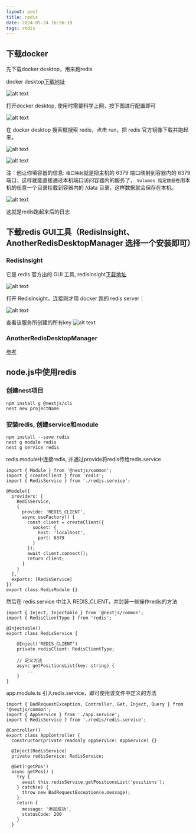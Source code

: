 ```yaml
---
layout: post
title: redis
date: 2024-05-24 16:56:19
tags: redis
---
```


## 下载docker
先下载docker desktop，用来跑redis

docker desktop[下载地址](https://www.docker.com/products/docker-desktop/)

![alt text](./redis/image.png)

打开docker desktop, 使用时需要科学上网，按下图进行配置即可

![alt text](./redis/image2.png)

在 docker desktop 搜索框搜索 redis，点击 run，把 redis 官方镜像下载并跑起来。

![alt text](./redis/image3.png)

![alt text](./redis/image.png)

注：他让你填容器的信息:
`端口映射`就是把主机的 6379 端口映射到容器内的 6379 端口，这样就能直接通过本机端口访问容器内的服务了，
`Volumes 指定数据卷`用本机的任意一个目录挂载到容器内的 /data 目录，这样数据就会保存在本机。

![alt text](./redis/image5.png)

这就是redis跑起来后的日志

## 下载redis GUI工具（RedisInsight、AnotherRedisDesktopManager 选择一个安装即可）

### RedisInsight

它是 redis 官方出的 GUI 工具, redisInsight[下载地址](https://redis.io/insight/)

![alt text](./redis/image6.png)

打开 RedisInsight，连接刚才用 docker 跑的 redis server：

![alt text](./redis/image7.png)

查看该服务所创建的所有key
![alt text](./redis/image8.png)

### AnotherRedisDesktopManager

[参考](https://blog.csdn.net/jlhx123456/article/details/132295285)

## node.js中使用redis

### 创建nest项目

```
npm install g @nestjs/cli
nest new projectName
```

### 安装redis, 创建service和module
```
npm install --save redis
nest g module redis
nest g service redis
```

redis.module中连接redis, 并通过provide将redis传给redis.service
```
import { Module } from '@nestjs/common';
import { createClient } from 'redis';
import { RedisService } from './redis.service';

@Module({
  providers: [
    RedisService,
    {
      provide: 'REDIS_CLIENT',
      async useFactory() {
        const client = createClient({
          socket: {
            host: 'localhost',
            port: 6379
          }
        });
        await client.connect();
        return client;
      }
    }
  ],
  exports: [RedisService]
})
export class RedisModule {}
```
然后在 redis.service 中注入 REDIS_CLIENT，并封装一些操作redis的方法

```
import { Inject, Injectable } from '@nestjs/common';
import { RedisClientType } from 'redis';

@Injectable()
export class RedisService {

    @Inject('REDIS_CLIENT')
    private redisClient: RedisClientType;

    // 定义方法
    async getPositionsList(key: string) {
        ...
    }
}
```
app.module.ts 引入redis.service，即可使用该文件中定义的方法

```
import { BadRequestException, Controller, Get, Inject, Query } from '@nestjs/common';
import { AppService } from './app.service';
import { RedisService } from './redis/redis.service';

@Controller()
export class AppController {
  constructor(private readonly appService: AppService) {}

  @Inject(RedisService)
  private redisService: RedisService;

  @Get('getPos')
  async getPos() {
    try {
      await this.redisService.getPositionsList('positions');
    } catch(e) {
      throw new BadRequestException(e.message);
    }
    return {
      message: '添加成功',
      statusCode: 200
    }
  }
```
